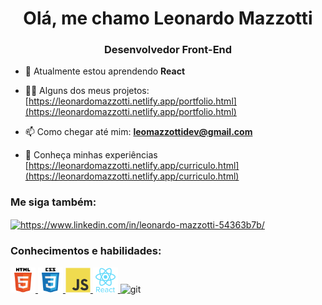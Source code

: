 <h1 align="center">Olá, me chamo Leonardo Mazzotti</h1>
<h3 align="center">Desenvolvedor Front-End</h3>

- 🌱 Atualmente estou aprendendo **React**

- 👨‍💻 Alguns dos meus projetos: [https://leonardomazzotti.netlify.app/portfolio.html](https://leonardomazzotti.netlify.app/portfolio.html)

- 📫 Como chegar até mim: **leomazzottidev@gmail.com**

- 📄 Conheça minhas experiências [https://leonardomazzotti.netlify.app/curriculo.html](https://leonardomazzotti.netlify.app/curriculo.html)

<h3 align="left">Me siga também:</h3>
<p align="left">

<a href="https://linkedin.com/in/https://www.linkedin.com/in/leonardo-mazzotti-54363b7b/" target="blank"><img align="center" src="https://raw.githubusercontent.com/rahuldkjain/github-profile-readme-generator/master/src/images/icons/Social/linked-in-alt.svg" alt="https://www.linkedin.com/in/leonardo-mazzotti-54363b7b/" height="30" width="40" /></a>
</p>

<h3 align="left">Conhecimentos e habilidades:</h3>
<p align="left"> <a href="https://www.w3schools.com/css/" target="_blank" rel="noreferrer">
<img src="https://raw.githubusercontent.com/devicons/devicon/master/icons/html5/html5-original-wordmark.svg" alt="html5" width="40" height="40"/> 
</a> <a href="https://developer.mozilla.org/en-US/docs/Web/JavaScript" target="_blank" rel="noreferrer"> 
<img src="https://raw.githubusercontent.com/devicons/devicon/master/icons/css3/css3-original-wordmark.svg" alt="css3" width="40" height="40"/>
</a> <a href="https://git-scm.com/" target="_blank" rel="noreferrer">
<img src="https://raw.githubusercontent.com/devicons/devicon/master/icons/javascript/javascript-original.svg" alt="javascript" width="40" height="40"/> </a>
<a href="https://reactjs.org/" target="_blank" rel="noreferrer"> <img src="https://raw.githubusercontent.com/devicons/devicon/master/icons/react/react-original-wordmark.svg" alt="react" width="40" height="40"/> </a>
<img src="https://www.vectorlogo.zone/logos/git-scm/git-scm-icon.svg" alt="git" width="40" height="40"/> </a>
<a href="https://www.w3.org/html/" target="_blank" rel="noreferrer"></p>
